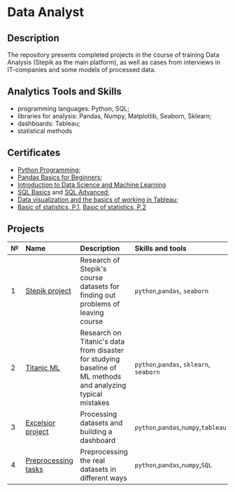 # Data Analyst
## Description
The repository presents completed projects in the course of training Data Analysis (Stepik as the main platform), as well as cases from interviews in IT-companies and some models of processed data.

## Analytics Tools and Skills
* programming languages: Python, SQL;
* libraries for analysis: Pandas, Numpy, Matplotlib, Seaborn, Sklearn;
* dashboards: Tableau;
* statistical methods
  
## Certificates
* [Python Programming](https://stepik.org/cert/1684423?lang=en);
* [Pandas Basics for Beginners](https://stepik.org/cert/1989008?lang=en);
* [Introduction to Data Science and Machine Learning](https://stepik.org/cert/2285460?lang=en)
* [SQL Basics](https://stepik.org/cert/1743902?lang=en) and [SQL Advanced](https://stepik.org/cert/1950271?lang=en);
* [Data visualization and the basics of working in Tableau](https://stepik.org/cert/1757775?lang=en);
* [Basic of statistics, P.1](https://stepik.org/cert/1738529?lang=en), [Basic of statistics, P.2](https://stepik.org/cert/2274081?lang=en)
  
## Projects

|№ | Name          | Description  | Skills and tools |
|:-|:------------- |:-------------| :----------------|
|1 | [Stepik project](stepik_ml_contest/stepik_ml_project.ipynb)| Research of Stepik's course datasets for finding out problems of leaving course | `python`,`pandas`, `seaborn` |
|2 | [Titanic ML](titanic_ml/Titanic_Machine_Learning_from_Disaster.ipynb)| Research on Titanic's data from disaster for studying baseline of ML methods and analyzing typical mistakes | `python`,`pandas`, `sklearn`, `seaborn` |
|3 | [Excelsior project](excelsior_project/README.md)| Processing datasets and building a dashboard | `python`,`pandas`,`numpy`,`tableau` |
|4 | [Preprocessing tasks](preprocessing_pandas/README.md)| Preprocessing the real datasets in different ways | `python`,`pandas`,`numpy`,`SQL` |

